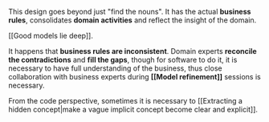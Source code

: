 This design goes beyond just "find the nouns". It has the actual **business rules**, consolidates **domain activities** and reflect the insight of the domain.

[[Good models lie deep]].

It happens that **business rules are inconsistent**. Domain experts **reconcile the contradictions** and **fill the gaps**, though for software to do it, it is necessary to have full understanding of the business, thus close collaboration with business experts during **[[Model refinement]]** sessions is necessary.

From the code perspective, sometimes it is necessary to [[Extracting a hidden concept|make a vague implicit concept become clear and explicit]].
